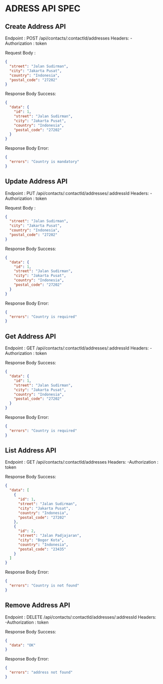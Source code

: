 # ADRESS API SPEC

## Create Address API

Endpoint : POST /api/contacts/:contactId/addresses
Headers:
-Authorization : token

Request Body :

```json
{
  "street": "Jalan Sudirman",
  "city": "Jakarta Pusat",
  "country": "Indonesia",
  "postal_code": "27202"
}
```

Response Body Success:

```json
{
  "data": {
    "id": 1,
    "street": "Jalan Sudirman",
    "city": "Jakarta Pusat",
    "country": "Indonesia",
    "postal_code": "27202"
  }
}
```

Response Body Error:

```json
{
  "errors": "Country is mandatory"
}
```

## Update Address API

Endpoint : PUT /api/contacts/:contactId/addresses/:addressId
Headers:
-Authorization : token

Request Body :

```json
{
  "street": "Jalan Sudirman",
  "city": "Jakarta Pusat",
  "country": "Indonesia",
  "postal_code": "27202"
}
```

Response Body Success:

```json
{
  "data": {
    "id": 1,
    "street": "Jalan Sudirman",
    "city": "Jakarta Pusat",
    "country": "Indonesia",
    "postal_code": "27202"
  }
}
```

Response Body Error:

```json
{
  "errors": "Country is required"
}
```

## Get Address API

Endpoint : GET /api/contacts/:contactId/addresses/:addressId
Headers:
-Authorization : token

Response Body Success:

```json
{
  "data": {
    "id": 1,
    "street": "Jalan Sudirman",
    "city": "Jakarta Pusat",
    "country": "Indonesia",
    "postal_code": "27202"
  }
}
```

Response Body Error:

```json
{
  "errors": "Country is required"
}
```

## List Address API

Endpoint : GET /api/contacts/:contactId/addresses
Headers:
-Authorization : token

Response Body Success:

```json
{
  "data": [
    {
      "id": 1,
      "street": "Jalan Sudirman",
      "city": "Jakarta Pusat",
      "country": "Indonesia",
      "postal_code": "27202"
    },
    {
      "id": 2,
      "street": "Jalan Padjajaran",
      "city": "Bogor Kota",
      "country": "Indonesia",
      "postal_code": "23435"
    }
  ]
}
```

Response Body Error:

```json
{
  "errors": "Country is not found"
}
```

## Remove Address API

Endpoint : DELETE /api/contacts/:contactId/addresses/:addressId
Headers:
-Authorization : token

Response Body Success:

```json
{
  "data": "OK"
}
```

Response Body Error:

```json
{
  "errors": "address not found"
}
```
